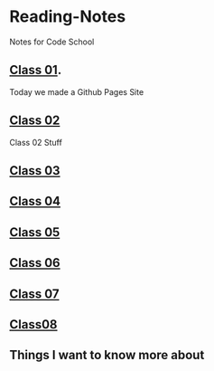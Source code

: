 # Reading-Notes
Notes for Code School

## [Class 01](/Reading-Notes/102/Class01).

Today we made a Github Pages Site

## [Class 02](/Reading-Notes/102/Class02)

Class 02 Stuff

## [Class 03](/Reading-Notes/102/Class03)

## [Class 04](/Reading-Notes/102/Class04)

## [Class 05](/Reading-Notes/102/Class05)

## [Class 06](/Reading-Notes/102/Class06)

## [Class 07](/Reading-Notes/102/Class07)

## [Class08](/Reading-Notes/102/Class08)


## Things I want to know more about